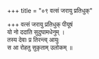 +++
title = "०९ वत्सं जरायु प्रतिधुक्"

+++
वत्सं जरायु प्रतिधुक् पीयूषं  
यो नो ददाति सुदुघामधेनुम् ।  
तस्य देवाः प्र तिरन्त्व् आयुः  
स आ रोहतु सुकृताम् उलोकम् ॥